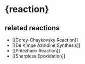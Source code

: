 # {reaction}

## related reactions
- [[Corey-Chaykovsky Reaction]]
- [[De Kimpe Aziridine Synthesis]]
- [[Prilezhaev Reaction]]
- [[Sharpless Epoxidation]]
